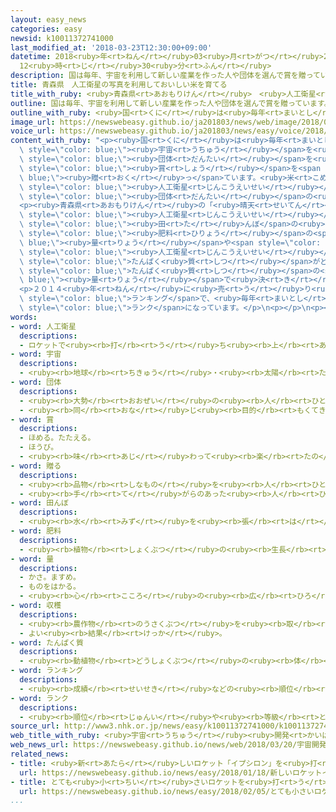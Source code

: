 ```yaml
---
layout: easy_news
categories: easy
newsid: k10011372741000
last_modified_at: '2018-03-23T12:30:00+09:00'
datetime: 2018<ruby>年<rt>ねん</rt></ruby>03<ruby>月<rt>がつ</rt></ruby>23<ruby>日<rt>にち</rt></ruby>
  12<ruby>時<rt>じ</rt></ruby>30<ruby>分<rt>ふん</rt></ruby>
description: 国は毎年、宇宙を利用して新しい産業を作った人や団体を選んで賞を贈っています。
title: 青森県　人工衛星の写真を利用しておいしい米を育てる
title_with_ruby: <ruby>青森県<rt>あおもりけん</rt></ruby>　<ruby>人工衛星<rt>じんこうえいせい</rt></ruby>の<ruby>写真<rt>しゃしん</rt></ruby>を<ruby>利用<rt>りよう</rt></ruby>しておいしい<ruby>米<rt>こめ</rt></ruby>を<ruby>育<rt>そだ</rt></ruby>てる
outline: 国は毎年、宇宙を利用して新しい産業を作った人や団体を選んで賞を贈っています。
outline_with_ruby: <ruby>国<rt>くに</rt></ruby>は<ruby>毎年<rt>まいとし</rt></ruby>、<ruby>宇宙<rt>うちゅう</rt></ruby>を<ruby>利用<rt>りよう</rt></ruby>して<ruby>新<rt>あたら</rt></ruby>しい<ruby>産業<rt>さんぎょう</rt></ruby>を<ruby>作<rt>つく</rt></ruby>った<ruby>人<rt>ひと</rt></ruby>や<ruby>団体<rt>だんたい</rt></ruby>を<ruby>選<rt>えら</rt></ruby>んで<ruby>賞<rt>しょう</rt></ruby>を<ruby>贈<rt>おく</rt></ruby>っています。
image_url: https://newswebeasy.github.io/ja201803/news/web/image/2018/03/20/K10011372741_1803202009_1803202012_01_02.jpg
voice_url: https://newswebeasy.github.io/ja201803/news/easy/voice/2018/03/23/k10011372741000.mp3
content_with_ruby: "<p><ruby>国<rt>くに</rt></ruby>は<ruby>毎年<rt>まいとし</rt></ruby>、<span\
  \ style=\"color: blue;\"><ruby>宇宙<rt>うちゅう</rt></ruby></span>を<ruby>利用<rt>りよう</rt></ruby>して<ruby>新<rt>あたら</rt></ruby>しい<ruby>産業<rt>さんぎょう</rt></ruby>を<ruby>作<rt>つく</rt></ruby>った<ruby>人<rt>ひと</rt></ruby>や<span\
  \ style=\"color: blue;\"><ruby>団体<rt>だんたい</rt></ruby></span>を<ruby>選<rt>えら</rt></ruby>んで<span\
  \ style=\"color: blue;\"><ruby>賞<rt>しょう</rt></ruby></span>を<span style=\"color:\
  \ blue;\"><ruby>贈<rt>おく</rt></ruby>っ</span>ています。<ruby>米<rt>こめ</rt></ruby>を<ruby>育<rt>そだ</rt></ruby>てるために<span\
  \ style=\"color: blue;\"><ruby>人工衛星<rt>じんこうえいせい</rt></ruby></span>が<ruby>撮<rt>と</rt></ruby>った<ruby>写真<rt>しゃしん</rt></ruby>を<ruby>利用<rt>りよう</rt></ruby>している<ruby>青森県<rt>あおもりけん</rt></ruby>の<span\
  \ style=\"color: blue;\"><ruby>団体<rt>だんたい</rt></ruby></span>の<ruby>人<rt>ひと</rt></ruby>などが、<ruby>農林水産大臣賞<rt>のうりんすいさんだいじんしょう</rt></ruby>をもらいました。</p>\n\
  <p><ruby>青森県<rt>あおもりけん</rt></ruby>の「<ruby>晴天<rt>せいてん</rt></ruby>の<ruby>霹靂<rt>へきれき</rt></ruby>」という<ruby>名前<rt>なまえ</rt></ruby>の<ruby>米<rt>こめ</rt></ruby>は、<span\
  \ style=\"color: blue;\"><ruby>人工衛星<rt>じんこうえいせい</rt></ruby></span>が<ruby>撮<rt>と</rt></ruby>った<span\
  \ style=\"color: blue;\"><ruby>田<rt>た</rt></ruby>んぼ</span>の<ruby>写真<rt>しゃしん</rt></ruby>を<ruby>利用<rt>りよう</rt></ruby>して、<span\
  \ style=\"color: blue;\"><ruby>肥料<rt>ひりょう</rt></ruby></span>の<span style=\"color:\
  \ blue;\"><ruby>量<rt>りょう</rt></ruby></span>や<span style=\"color: blue;\"><ruby>収穫<rt>しゅうかく</rt></ruby></span>する<ruby>日<rt>ひ</rt></ruby>を<ruby>決<rt>き</rt></ruby>めます。<span\
  \ style=\"color: blue;\"><ruby>人工衛星<rt>じんこうえいせい</rt></ruby></span>の<ruby>写真<rt>しゃしん</rt></ruby>を<ruby>調<rt>しら</rt></ruby>べると、<ruby>米<rt>こめ</rt></ruby>の<ruby>中<rt>なか</rt></ruby>に<span\
  \ style=\"color: blue;\">たんぱく<ruby>質<rt>しつ</rt></ruby></span>がどのくらい<ruby>入<rt>はい</rt></ruby>っているかわかります。<ruby>米<rt>こめ</rt></ruby>の<ruby>味<rt>あじ</rt></ruby>は、<span\
  \ style=\"color: blue;\">たんぱく<ruby>質<rt>しつ</rt></ruby></span>の<span style=\"color:\
  \ blue;\"><ruby>量<rt>りょう</rt></ruby></span>で<ruby>決<rt>き</rt></ruby>まります。</p>\n\
  <p>２０１４<ruby>年<rt>ねん</rt></ruby>に<ruby>売<rt>う</rt></ruby>り<ruby>始<rt>はじ</rt></ruby>めた「<ruby>晴天<rt>せいてん</rt></ruby>の<ruby>霹靂<rt>へきれき</rt></ruby>」は、おいしい<ruby>米<rt>こめ</rt></ruby>の<span\
  \ style=\"color: blue;\">ランキング</span>で、<ruby>毎年<rt>まいとし</rt></ruby>いちばん<ruby>上<rt>うえ</rt></ruby>の<span\
  \ style=\"color: blue;\">ランク</span>になっています。</p>\n<p></p>\n<p></p>"
words:
- word: 人工衛星
  descriptions:
  - ロケットで<ruby><rb>打</rb><rt>う</rt></ruby>ち<ruby><rb>上</rb><rt>あ</rt></ruby>げ、<ruby><rb>地球</rb><rt>ちきゅう</rt></ruby>の<ruby><rb>周</rb><rt>まわ</rt></ruby>りを<ruby><rb>回</rb><rt>まわ</rt></ruby>るようにした、<ruby><rb>人間</rb><rt>にんげん</rt></ruby>の<ruby><rb>作</rb><rt>つく</rt></ruby>った<ruby><rb>衛星</rb><rt>えいせい</rt></ruby>。<ruby><rb>宇宙</rb><rt>うちゅう</rt></ruby>のようすや<ruby><rb>気象</rb><rt>きしょう</rt></ruby>などを<ruby><rb>調</rb><rt>しら</rt></ruby>べたり、<ruby><rb>通信</rb><rt>つうしん</rt></ruby>や<ruby><rb>放送</rb><rt>ほうそう</rt></ruby>などの<ruby><rb>電波</rb><rt>でんぱ</rt></ruby>の<ruby><rb>中継</rb><rt>ちゅうけい</rt></ruby>に<ruby><rb>役立</rb><rt>やくだ</rt></ruby>てたりする。
- word: 宇宙
  descriptions:
  - <ruby><rb>地球</rb><rt>ちきゅう</rt></ruby>・<ruby><rb>太陽</rb><rt>たいよう</rt></ruby>・<ruby><rb>星</rb><rt>ほし</rt></ruby>などのある、<ruby><rb>果</rb><rt>は</rt></ruby>てしなく<ruby><rb>広</rb><rt>ひろ</rt></ruby>い<ruby><rb>空間</rb><rt>くうかん</rt></ruby>のこと。<ruby><rb>地球</rb><rt>ちきゅう</rt></ruby>は<ruby><rb>太陽</rb><rt>たいよう</rt></ruby>を<ruby><rb>中心</rb><rt>ちゅうしん</rt></ruby>にして<ruby><rb>銀河系宇宙</rb><rt>ぎんがけいうちゅう</rt></ruby>にあり、この<ruby><rb>銀河系宇宙</rb><rt>ぎんがけいうちゅう</rt></ruby>のようなものがたくさん<ruby><rb>集</rb><rt>あつ</rt></ruby>まって<ruby><rb>宇宙</rb><rt>うちゅう</rt></ruby>を<ruby><rb>作</rb><rt>つく</rt></ruby>っている。
- word: 団体
  descriptions:
  - <ruby><rb>大勢</rb><rt>おおぜい</rt></ruby>の<ruby><rb>人</rb><rt>ひと</rt></ruby>の<ruby><rb>集</rb><rt>あつ</rt></ruby>まり。
  - <ruby><rb>同</rb><rt>おな</rt></ruby>じ<ruby><rb>目的</rb><rt>もくてき</rt></ruby>を<ruby><rb>持</rb><rt>も</rt></ruby>った<ruby><rb>人々</rb><rt>ひとびと</rt></ruby>の<ruby><rb>集</rb><rt>あつ</rt></ruby>まり。
- word: 賞
  descriptions:
  - ほめる。たたえる。
  - ほうび。
  - <ruby><rb>味</rb><rt>あじ</rt></ruby>わって<ruby><rb>楽</rb><rt>たの</rt></ruby>しむ。
- word: 贈る
  descriptions:
  - <ruby><rb>品物</rb><rt>しなもの</rt></ruby>を<ruby><rb>人</rb><rt>ひと</rt></ruby>にあげる。プレゼントする。
  - <ruby><rb>手</rb><rt>て</rt></ruby>がらのあった<ruby><rb>人</rb><rt>ひと</rt></ruby>に、<ruby><rb>位</rb><rt>くらい</rt></ruby>やくんしょうなどをあたえる。
- word: 田んぼ
  descriptions:
  - <ruby><rb>水</rb><rt>みず</rt></ruby>を<ruby><rb>張</rb><rt>は</rt></ruby>って、イネを<ruby><rb>育</rb><rt>そだ</rt></ruby>てる<ruby><rb>所</rb><rt>ところ</rt></ruby>。<ruby><rb>水田</rb><rt>すいでん</rt></ruby>。
- word: 肥料
  descriptions:
  - <ruby><rb>植物</rb><rt>しょくぶつ</rt></ruby>の<ruby><rb>生長</rb><rt>せいちょう</rt></ruby>をよくするために、<ruby><rb>土</rb><rt>つち</rt></ruby>にあたえる<ruby><rb>栄養分</rb><rt>えいようぶん</rt></ruby>。
- word: 量
  descriptions:
  - かさ。ますめ。
  - ものをはかる。
  - <ruby><rb>心</rb><rt>こころ</rt></ruby>の<ruby><rb>広</rb><rt>ひろ</rt></ruby>さ。<ruby><rb>能力</rb><rt>のうりょく</rt></ruby>の<ruby><rb>大</rb><rt>おお</rt></ruby>きさ。
- word: 収穫
  descriptions:
  - <ruby><rb>農作物</rb><rt>のうさくぶつ</rt></ruby>を<ruby><rb>取</rb><rt>と</rt></ruby>り<ruby><rb>入</rb><rt>い</rt></ruby>れること。<ruby><rb>取</rb><rt>と</rt></ruby>り<ruby><rb>入</rb><rt>い</rt></ruby>れ。
  - よい<ruby><rb>結果</rb><rt>けっか</rt></ruby>。
- word: たんぱく質
  descriptions:
  - <ruby><rb>動植物</rb><rt>どうしょくぶつ</rt></ruby>の<ruby><rb>体</rb><rt>からだ</rt></ruby>を<ruby><rb>作</rb><rt>つく</rt></ruby>っている<ruby><rb>栄養</rb><rt>えいよう</rt></ruby>の<ruby><rb>一</rb><rt>ひと</rt></ruby>つ。<ruby><rb>肉</rb><rt>にく</rt></ruby>・ミルク・<ruby><rb>豆</rb><rt>まめ</rt></ruby>や<ruby><rb>卵</rb><rt>たまご</rt></ruby>の<ruby><rb>白身</rb><rt>しろみ</rt></ruby>などに<ruby><rb>多</rb><rt>おお</rt></ruby>くふくまれている。
- word: ランキング
  descriptions:
  - <ruby><rb>成績</rb><rt>せいせき</rt></ruby>などの<ruby><rb>順位</rb><rt>じゅんい</rt></ruby>。<ruby><rb>等級</rb><rt>とうきゅう</rt></ruby>。
- word: ランク
  descriptions:
  - <ruby><rb>順位</rb><rt>じゅんい</rt></ruby>や<ruby><rb>等級</rb><rt>とうきゅう</rt></ruby>などをつけて<ruby><rb>並</rb><rt>なら</rt></ruby>べること。
source_url: http://www3.nhk.or.jp/news/easy/k10011372741000/k10011372741000.html
web_title_with_ruby: <ruby>宇宙<rt>うちゅう</rt></ruby><ruby>開発<rt>かいはつ</rt></ruby><ruby>利用<rt>りよう</rt></ruby><ruby>大賞<rt>たいしょう</rt></ruby>の<ruby>農林<rt>のうりん</rt></ruby><ruby>水産<rt>すいさん</rt></ruby><ruby>大臣賞<rt>だいじんしょう</rt></ruby>に<ruby>青森県<rt>あおもりけん</rt></ruby>の<ruby>コメ<rt>こめ</rt></ruby><ruby>栽培<rt>さいばい</rt></ruby>
web_news_url: https://newswebeasy.github.io/news/web/2018/03/20/宇宙開発利用大賞の農林水産大臣賞に青森県のコメ栽培
related_news:
- title: <ruby>新<rt>あたら</rt></ruby>しいロケット「イプシロン」を<ruby>打<rt>う</rt></ruby>ち<ruby>上<rt>あ</rt></ruby>げる
  url: https://newswebeasy.github.io/news/easy/2018/01/18/新しいロケットイプシロンを打ち上げる
- title: とても<ruby>小<rt>ちい</rt></ruby>さいロケットを<ruby>打<rt>う</rt></ruby>ち<ruby>上<rt>あ</rt></ruby>げることに<ruby>成功<rt>せいこう</rt></ruby>した
  url: https://newswebeasy.github.io/news/easy/2018/02/05/とても小さいロケットを打ち上げることに成功した
...
```

